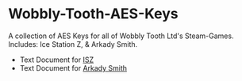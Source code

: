 # Wobbly-Tooth-AES-Keys
A collection of AES Keys for all of Wobbly Tooth Ltd's Steam-Games. Includes: Ice Station Z, &amp; Arkady Smith.

- Text Document for [ISZ](https://github.com/Cracko298/Wobbly-Tooth-AES-Keys/blob/main/aes-isz-keys.txt)
- Text Document for [Arkady Smith](https://github.com/Cracko298/Wobbly-Tooth-AES-Keys/blob/main/aes-arkady-keys.txt)

